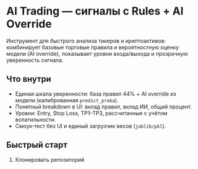 # AI Trading — сигналы с Rules + AI Override

Инструмент для быстрого анализа тикеров и криптоактивов: комбинирует базовые торговые правила и вероятностную оценку модели (AI override), показывает уровни входа/выхода и прозрачную уверенность сигнала.

## Что внутри

- Единая шкала уверенности: база правил 44% + AI override из модели (калиброванная `predict_proba`).  
- Понятный breakdown в UI: вклад правил, вклад ИИ, общий процент.  
- Уровни: Entry, Stop Loss, TP1–TP3, рассчитанные с учётом волатильности.  
- Смоук‑тест без UI и единый загрузчик весов (`joblib/pkl`).

## Быстрый старт

1) Клонировать репозиторий  
